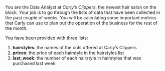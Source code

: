 You are the Data Analyst at *Carly’s Clippers*, the newest hair salon on the block. Your job is to go through the lists of data that have been collected in the past couple of weeks. You will be calculating some important metrics that Carly can use to plan out the operation of the business for the rest of the month.

You have been provided with three lists:

1. **hairstyles**: the names of the cuts offered at Carly’s Clippers
2. **prices**: the price of each hairstyle in the hairstyles list
2. **last_week**: the number of each hairstyle in hairstyles that was purchased last week
